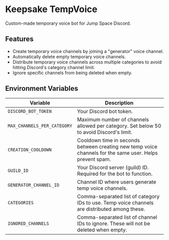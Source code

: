 # Keepsake TempVoice

Custom-made temporary voice bot for Jump Space Discord.

## Features

- Create temporary voice channels by joining a "generator" voice channel.
- Automatically delete empty temporary voice channels.
- Distribute temporary voice channels across multiple categories to avoid hitting Discord's category channel limit.
- Ignore specific channels from being deleted when empty.

## Environment Variables

| Variable                    | Description                                                                                                  |
|-----------------------------|--------------------------------------------------------------------------------------------------------------|
| `DISCORD_BOT_TOKEN`         | Your Discord bot token.                                                                                      |
| `MAX_CHANNELS_PER_CATEGORY` | Maximum number of channels allowed per category. Set below 50 to avoid Discord's limit.                      |
| `CREATION_COOLDOWN`         | Cooldown time in seconds between creating new temp voice channels for the same user. Helps prevent spam.      |
| `GUILD_ID`                  | Your Discord server (guild) ID. Required for the bot to function.                                            |
| `GENERATOR_CHANNEL_ID`      | Channel ID where users generate temp voice channels.                                                         |
| `CATEGORIES`                | Comma-separated list of category IDs to use. Temp voice channels are distributed among these.                |
| `IGNORED_CHANNELS`          | Comma-separated list of channel IDs to ignore. These will not be deleted when empty.                         |
